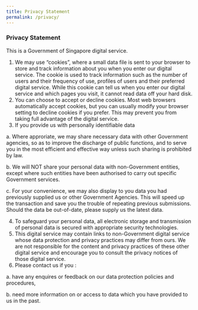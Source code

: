 ```yaml
---
title: Privacy Statement
permalink: /privacy/
---
```

### **Privacy Statement**

This is a Government of Singapore digital service.

1. We may use “cookies”, where a small data file is sent to your browser to store and track information about you when you enter our digital service. The cookie is used to track information such as the number of users and their frequency of use, profiles of users and their preferred digital service. While this cookie can tell us when you enter our digital service and which pages you visit, it cannot read data off your hard disk.
2. You can choose to accept or decline cookies. Most web browsers automatically accept cookies, but you can usually modify your browser setting to decline cookies if you prefer. This may prevent you from taking full advantage of the digital service.
3. If you provide us with personally identifiable data

a. Where approriate, we may share necessary data with other Government agencies, so as to improve the discharge of public functions, and to serve you in the most efficient and effective way unless such sharing is prohibited by law.

b. We will NOT share your personal data with non-Government entities, except where such entities have been authorised to carry out specific Government services.

c. For your convenience, we may also display to you data you had previously supplied us or other Government Agencies. This will speed up the transaction and save you the trouble of repeating previous submissions. Should the data be out-of-date, please supply us the latest data.

4. To safeguard your personal data, all electronic storage and transmission of personal data is secured with appropriate security technologies.
5. This digital service may contain links to non-Government digital service whose data protection and privacy practices may differ from ours. We are not responsible for the content and privacy practices of these other digital service and encourage you to consult the privacy notices of those digital service. 
6. Please contact us if you :

a. have any enquires or feedback on our data protection policies and procedures,

b. need more information on or access to data which you have provided to us in the past.